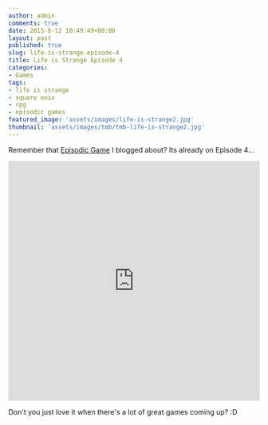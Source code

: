 ```yaml
---
author: admin
comments: true
date: 2015-8-12 10:49:49+00:00
layout: post
published: true
slug: life-is-strange-episode-4
title: Life is Strange Episode 4
categories:
- Games
tags:
- life is strange
- square enix
- rpg
- episodic games
featured_image: 'assets/images/life-is-strange2.jpg'
thumbnail: 'assets/images/tmb/tmb-life-is-strange2.jpg'
---
```


Remember that [Episodic Game]({{BASE_PATH}}/life-is-strange) I blogged about? Its already on Episode 4...

<iframe width="100%" height="480" src="https://www.youtube.com/embed/AukgNY6Uxww" frameborder="0" allowfullscreen></iframe>

Don't you just love it when there's a lot of great games coming up? :D